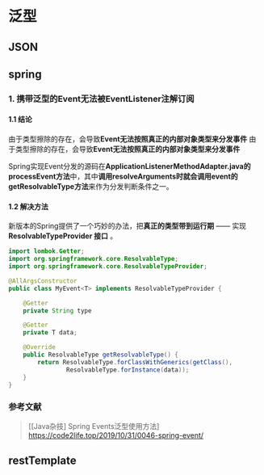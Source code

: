 # 泛型

## JSON

## spring

### 1. 携带泛型的Event无法被EventListener注解订阅

#### 1.1 结论

 由于类型擦除的存在，会导致**Event无法按照真正的内部对象类型来分发事件**  由于类型擦除的存在，会导致**Event无法按照真正的内部对象类型来分发事件**

 Spring实现Event分发的源码在**ApplicationListenerMethodAdapter.java的processEvent方法**中，其中**调用resolveArguments时就会调用event的getResolvableType方法**来作为分发判断条件之一。 



#### 1.2 解决方法

 新版本的Spring提供了一个巧妙的办法，把**真正的类型带到运行期** —— 实现 **ResolvableTypeProvider 接口** 。

```java
import lombok.Getter;
import org.springframework.core.ResolvableType;
import org.springframework.core.ResolvableTypeProvider;

@AllArgsConstructor
public class MyEvent<T> implements ResolvableTypeProvider {

    @Getter
    private String type

    @Getter
    private T data;

    @Override
    public ResolvableType getResolvableType() {
        return ResolvableType.forClassWithGenerics(getClass(),
                ResolvableType.forInstance(data));
    }
}
```



### 参考文献

> [[Java杂技] Spring Events泛型使用方法] https://code2life.top/2019/10/31/0046-spring-event/

## restTemplate

